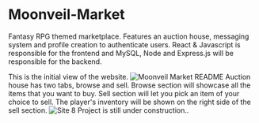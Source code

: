 # Moonveil-Market
 Fantasy RPG themed marketplace. Features an auction house, messaging system and profile creation to authenticate users. React & Javascript is responsible for the frontend and MySQL, Node and Express.js will be responsible for the backend.

This is the initial view of the website.
![Moonveil Market README](https://github.com/user-attachments/assets/e561faef-d765-4255-a4bf-d26a3f7ac3be)
Auction house has two tabs, browse and sell. Browse section will showcase all the items that you want to buy. Sell section will let you pick an item of your choice to sell.
The player's inventory will be shown on the right side of the sell section.
![Site 8](https://github.com/user-attachments/assets/569ac286-1b92-4621-8a8a-7336f3c50bfc)
Project is still under construction..
